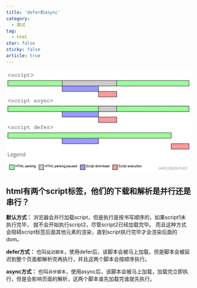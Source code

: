 ```yaml
---
title: 'defer和async'
category:
  - 面试
tag:
  - html
star: false
sticky: false  
article: true
---
```


![script 标签中 defer 和 async](/images/browser/script.jpg)

## html有两个script标签，他们的下载和解析是并行还是串行？

**默认方式：** 浏览器会并行加载script，但是执行是按书写顺序的，如果script1未执行完毕，
就不会开始执行script2，尽管script2已经加载完毕。
而且这种方式会阻碍script标签后面其他元素的渲染，直到script执行完毕才会渲染后面的dom。

**defer方式：** 也叫`延迟脚本`，使用defer后，该脚本会被马上加载，但是脚本会被延迟到整个页面都解析完再执行，并且这两个脚本会按顺序执行。

**async方式：** 也叫`异步脚本`，使用async后，该脚本会被马上加载，加载完立即执行，但是会影响页面的解析，这两个脚本谁先加载完谁就先执行。
